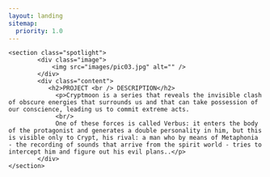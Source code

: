 ```yaml
---
layout: landing
sitemap:
  priority: 1.0
---
```


 <!-- Two -->
 
 <section class="wrapper alt style2" id="two">

    <section class="spotlight">
            <div class="image">
                <img src="images/pic03.jpg" alt="" />
            </div>
            <div class="content">
	           <h2>PROJECT <br /> DESCRIPTION</h2>
			     <p>Cryptmoon is a series that reveals the invisible clash of obscure energies that surrounds us and that can take possession of our conscience, leading us to commit extreme acts. 
                 <br/>
                 One of these forces is called Verbus: it enters the body of the protagonist and generates a double personality in him, but this is visible only to Crypt, his rival: a man who by means of Metaphonia - the recording of sounds that arrive from the spirit world - tries to intercept him and figure out his evil plans..</p>
            </div>
    </section>
</section>

